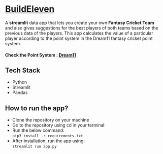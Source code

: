 # [BuildEleven](https://share.streamlit.io/akspa28/buildeleven/main/app.py)
A **streamlit** data app that lets you create your own **Fantasy Cricket Team** and also gives suggestions for the best players of both teams based on the previous data of the players.
This app calculates the value of a particular player according to the point system in the Dream11 fantasy cricket point system.

#### Check the Point System : [Dream11](https://www.dream11.com/games/point-system)

## Tech Stack
- Python
- Streamlit
- Pandas

## How to run the app?
- Clone the repository on your machine
- Go to the repository using cd in your terminal
- Run the below command:<br>
  `pip3 install -r requirements.txt`
- After installation, run the app using:<br>
  `streamlit run app.py`

